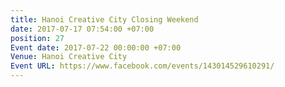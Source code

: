 ```yaml
---
title: Hanoi Creative City Closing Weekend
date: 2017-07-17 07:54:00 +07:00
position: 27
Event date: 2017-07-22 00:00:00 +07:00
Venue: Hanoi Creative City
Event URL: https://www.facebook.com/events/143014529610291/
---
```


